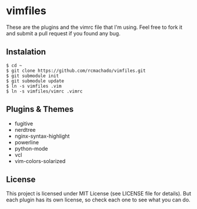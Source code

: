 vimfiles
========

These are the plugins and the vimrc file that I'm using. Feel free to fork it
and submit a pull request if you found any bug.

Instalation
-----------

    $ cd ~
    $ git clone https://github.com/rcmachado/vimfiles.git
    $ git submodule init
    $ git submodule update
    $ ln -s vimfiles .vim
    $ ln -s vimfiles/vimrc .vimrc

Plugins & Themes
----------------

* fugitive
* nerdtree
* nginx-syntax-highlight
* powerline
* python-mode
* vcl
* vim-colors-solarized

License
-------

This project is licensed under MIT License (see LICENSE file for details). But
each plugin has its own license, so check each one to see what you can do.
